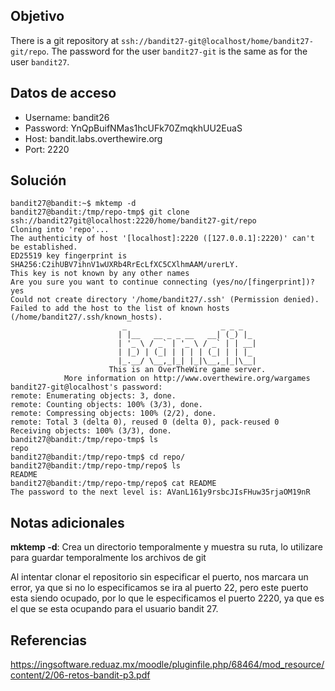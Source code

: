 ## Objetivo

There is a git repository at `ssh://bandit27-git@localhost/home/bandit27-git/repo`. The password for the user `bandit27-git` is the same as for the user `bandit27`.

## Datos de acceso

-   Username: bandit26
-   Password: YnQpBuifNMas1hcUFk70ZmqkhUU2EuaS
-   Host: bandit.labs.overthewire.org
-   Port: 2220

## Solución

```bash()
bandit27@bandit:~$ mktemp -d
bandit27@bandit:/tmp/repo-tmp$ git clone ssh://bandit27git@localhost:2220/home/bandit27-git/repo
Cloning into 'repo'...
The authenticity of host '[localhost]:2220 ([127.0.0.1]:2220)' can't be established.
ED25519 key fingerprint is SHA256:C2ihUBV7ihnV1wUXRb4RrEcLfXC5CXlhmAAM/urerLY.
This key is not known by any other names
Are you sure you want to continue connecting (yes/no/[fingerprint])? yes
Could not create directory '/home/bandit27/.ssh' (Permission denied).
Failed to add the host to the list of known hosts (/home/bandit27/.ssh/known_hosts).
                         _                     _ _ _
                        | |__   __ _ _ __   __| (_) |_
                        | '_ \ / _` | '_ \ / _` | | __|
                        | |_) | (_| | | | | (_| | | |_
                        |_.__/ \__,_|_| |_|\__,_|_|\__|
                      This is an OverTheWire game server.
            More information on http://www.overthewire.org/wargames
bandit27-git@localhost's password:
remote: Enumerating objects: 3, done.
remote: Counting objects: 100% (3/3), done.
remote: Compressing objects: 100% (2/2), done.
remote: Total 3 (delta 0), reused 0 (delta 0), pack-reused 0
Receiving objects: 100% (3/3), done.
bandit27@bandit:/tmp/repo-tmp$ ls
repo
bandit27@bandit:/tmp/repo-tmp$ cd repo/
bandit27@bandit:/tmp/repo-tmp/repo$ ls
README
bandit27@bandit:/tmp/repo-tmp/repo$ cat README
The password to the next level is: AVanL161y9rsbcJIsFHuw35rjaOM19nR
```

## Notas adicionales

**mktemp -d**: Crea un directorio temporalmente y muestra su ruta, lo utilizare para guardar temporalmente los archivos de git

Al intentar clonar el repositorio sin especificar el puerto, nos marcara un error, ya que si no lo especificamos se ira al puerto 22, pero este puerto esta siendo ocupado, por lo que le especificamos el puerto 2220, ya que es el que se esta ocupando para el usuario bandit 27.

## Referencias

https://ingsoftware.reduaz.mx/moodle/pluginfile.php/68464/mod_resource/content/2/06-retos-bandit-p3.pdf
